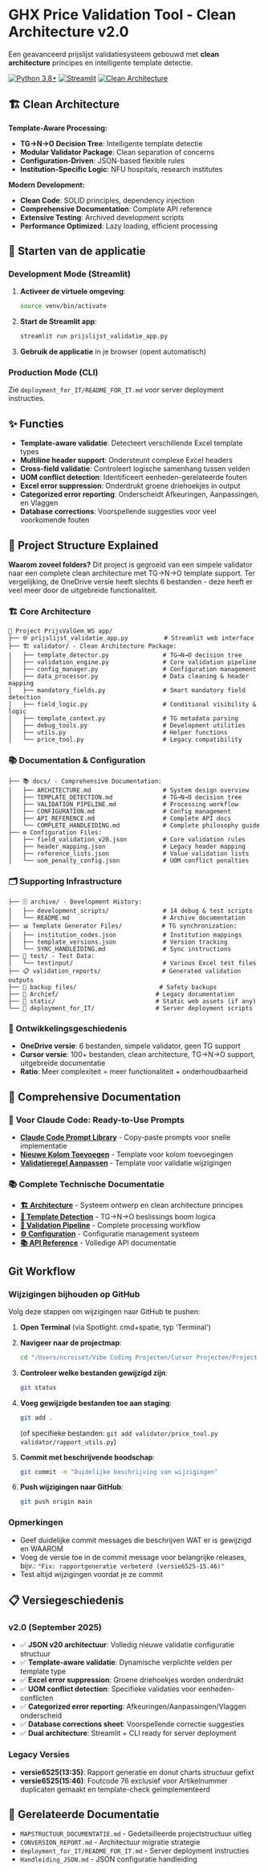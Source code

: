 # GHX Price Validation Tool - Clean Architecture v2.0

Een geavanceerd prijslijst validatiesysteem gebouwd met **clean architecture** principes en intelligente template detectie.

[![Python 3.8+](https://img.shields.io/badge/python-3.8+-blue.svg)](https://www.python.org/downloads/)
[![Streamlit](https://img.shields.io/badge/streamlit-1.28+-red.svg)](https://streamlit.io/)
[![Clean Architecture](https://img.shields.io/badge/architecture-clean-green.svg)](docs/ARCHITECTURE.md)

## 🏗️ Clean Architecture

**Template-Aware Processing:**
- **TG→N→O Decision Tree**: Intelligente template detectie
- **Modular Validator Package**: Clean separation of concerns
- **Configuration-Driven**: JSON-based flexible rules
- **Institution-Specific Logic**: NFU hospitals, research institutes

**Modern Development:**
- **Clean Code**: SOLID principles, dependency injection
- **Comprehensive Documentation**: Complete API reference
- **Extensive Testing**: Archived development scripts
- **Performance Optimized**: Lazy loading, efficient processing

## 🚀 Starten van de applicatie

### Development Mode (Streamlit)

1. **Activeer de virtuele omgeving**:
   ```bash
   source venv/bin/activate
   ```

2. **Start de Streamlit app**:
   ```bash
   streamlit run prijslijst_validatie_app.py
   ```

3. **Gebruik de applicatie** in je browser (opent automatisch)

### Production Mode (CLI)

Zie `deployment_for_IT/README_FOR_IT.md` voor server deployment instructies.

## ✨ Functies

- **Template-aware validatie**: Detecteert verschillende Excel template types
- **Multiline header support**: Ondersteunt complexe Excel headers
- **Cross-field validatie**: Controleert logische samenhang tussen velden
- **UOM conflict detection**: Identificeert eenheden-gerelateerde fouten
- **Excel error suppression**: Onderdrukt groene driehoekjes in output
- **Categorized error reporting**: Onderscheidt Afkeuringen, Aanpassingen, en Vlaggen
- **Database corrections**: Voorspellende suggesties voor veel voorkomende fouten

## 📂 Project Structure Explained

**Waarom zoveel folders?** Dit project is gegroeid van een simpele validator naar een complete clean architecture met TG→N→O template support. Ter vergelijking, de OneDrive versie heeft slechts 6 bestanden - deze heeft er veel meer door de uitgebreide functionaliteit.

### 🏗️ Core Architecture
```
📁 Project PrijsValGem_WS app/
├── 🌐 prijslijst_validatie_app.py          # Streamlit web interface
├── 🏗️ validator/ - Clean Architecture Package:
│   ├── template_detector.py               # TG→N→O decision tree
│   ├── validation_engine.py               # Core validation pipeline
│   ├── config_manager.py                  # Configuration management
│   ├── data_processor.py                  # Data cleaning & header mapping
│   ├── mandatory_fields.py                # Smart mandatory field detection
│   ├── field_logic.py                     # Conditional visibility & logic
│   ├── template_context.py                # TG metadata parsing
│   ├── debug_tools.py                     # Development utilities
│   ├── utils.py                           # Helper functions
│   └── price_tool.py                      # Legacy compatibility
```

### 📚 Documentation & Configuration
```
├── 📚 docs/ - Comprehensive Documentation:
│   ├── ARCHITECTURE.md                    # System design overview
│   ├── TEMPLATE_DETECTION.md              # TG→N→O decision tree
│   ├── VALIDATION_PIPELINE.md             # Processing workflow
│   ├── CONFIGURATION.md                   # Config management
│   ├── API_REFERENCE.md                   # Complete API docs
│   └── COMPLETE_HANDLEIDING.md            # Complete philosophy guide
├── ⚙️ Configuration Files:
│   ├── field_validation_v20.json          # Core validation rules
│   ├── header_mapping.json                # Legacy header mapping
│   ├── reference_lists.json               # Value validation lists
│   └── uom_penalty_config.json            # UOM conflict penalties
```

### 🗂️ Supporting Infrastructure
```
├── 🗄️ archive/ - Development History:
│   ├── development_scripts/               # 14 debug & test scripts
│   └── README.md                          # Archive documentation
├── 📊 Template Generator Files/           # TG synchronization:
│   ├── institution_codes.json             # Institution mappings
│   ├── template_versions.json             # Version tracking
│   └── SYNC_HANDLEIDING.md                # Sync instructions
├── 🧪 test/ - Test Data:
│   └── testinput/                         # Various Excel test files
├── 📋 validation_reports/                 # Generated validation outputs
├── 💾 backup files/                       # Safety backups
├── 📁 Archief/                           # Legacy documentation
├── 📁 static/                            # Static web assets (if any)
└── 🚀 deployment_for_IT/                 # Server deployment scripts
```

### 🔄 **Ontwikkelingsgeschiedenis**
- **OneDrive versie**: 6 bestanden, simpele validator, geen TG support
- **Cursor versie**: 100+ bestanden, clean architecture, TG→N→O support, uitgebreide documentatie
- **Ratio**: Meer complexiteit = meer functionaliteit + onderhoudbaarheid

## 📖 Comprehensive Documentation

### 🚀 **Voor Claude Code: Ready-to-Use Prompts**
- **[Claude Code Prompt Library](Handleidingen/Claude-Code-Prompts/README.md)** - Copy-paste prompts voor snelle implementatie
- **[Nieuwe Kolom Toevoegen](Handleidingen/Claude-Code-Prompts/NIEUWE_KOLOM_TOEVOEGEN.md)** - Template voor kolom toevoegingen
- **[Validatieregel Aanpassen](Handleidingen/Claude-Code-Prompts/VALIDATIEREGEL_AANPASSEN.md)** - Template voor validatie wijzigingen

### 📚 **Complete Technische Documentatie**
- **[🏗️ Architecture](docs/ARCHITECTURE.md)** - Systeem ontwerp en clean architecture principes
- **[🌳 Template Detection](docs/TEMPLATE_DETECTION.md)** - TG→N→O beslissings boom logica  
- **[🔄 Validation Pipeline](docs/VALIDATION_PIPELINE.md)** - Complete processing workflow
- **[⚙️ Configuration](docs/CONFIGURATION.md)** - Configuratie management systeem
- **[📚 API Reference](docs/API_REFERENCE.md)** - Volledige API documentatie

## Git Workflow

### Wijzigingen bijhouden op GitHub

Volg deze stappen om wijzigingen naar GitHub te pushen:

1. **Open Terminal** (via Spotlight: cmd+spatie, typ 'Terminal')

2. **Navigeer naar de projectmap**:
   ```bash
   cd "/Users/ncroiset/Vibe Coding Projecten/Cursor Projecten/Project PrijsValGem_WS app"
   ```

3. **Controleer welke bestanden gewijzigd zijn**:
   ```bash
   git status
   ```

4. **Voeg gewijzigde bestanden toe aan staging**:
   ```bash
   git add .
   ```
   (of specifieke bestanden: `git add validator/price_tool.py validator/rapport_utils.py`)

5. **Commit met beschrijvende boodschap**:
   ```bash
   git commit -m "Duidelijke beschrijving van wijzigingen"
   ```

6. **Push wijzigingen naar GitHub**:
   ```bash
   git push origin main
   ```

### Opmerkingen

- Geef duidelijke commit messages die beschrijven WAT er is gewijzigd en WAAROM
- Voeg de versie toe in de commit message voor belangrijke releases, bijv.: `"Fix: rapportgeneratie verbeterd (versie6525-15.46)"`
- Test altijd wijzigingen voordat je ze commit

## 📋 Versiegeschiedenis

### v2.0 (September 2025)
- ✅ **JSON v20 architectuur**: Volledig nieuwe validatie configuratie structuur
- ✅ **Template-aware validatie**: Dynamische verplichte velden per template type
- ✅ **Excel error suppression**: Groene driehoekjes worden onderdrukt
- ✅ **UOM conflict detection**: Specifieke validaties voor eenheden-conflicten
- ✅ **Categorized error reporting**: Afkeuringen/Aanpassingen/Vlaggen onderscheid
- ✅ **Database corrections sheet**: Voorspellende correctie suggesties
- ✅ **Dual architecture**: Streamlit + CLI ready for server deployment

### Legacy Versies
- **versie6525(13:35)**: Rapport generatie en donut charts structuur gefixt
- **versie6525(15:46)**: Foutcode 76 exclusief voor Artikelnummer duplicaten gemaakt en template-check geïmplementeerd

## 🔗 Gerelateerde Documentatie

- `MAPSTRUCTUUR_DOCUMENTATIE.md` - Gedetailleerde projectstructuur uitleg
- `CONVERSION_REPORT.md` - Architectuur migratie strategie  
- `deployment_for_IT/README_FOR_IT.md` - Server deployment instructies
- `Handleiding_JSON.md` - JSON configuratie handleiding
